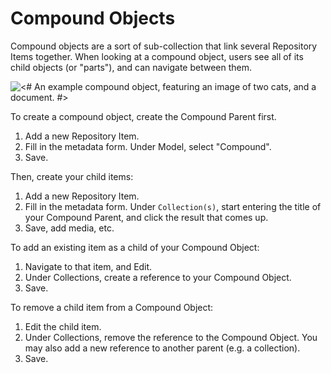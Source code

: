 # Compound Objects

Compound objects are a sort of sub-collection that link several Repository Items together. When looking at a compound object, users see all of its child objects (or "parts"), and can navigate between them.

![<# An example compound object, featuring an image of two cats, and a document. #>](/arca-docs/assets/compound-example.png "Screenshot")

To create a compound object, create the Compound Parent first. 

1. Add a new Repository Item.
2. Fill in the metadata form. Under Model, select "Compound".
3. Save.

Then, create your child items:

1. Add a new Repository Item. 
2. Fill in the metadata form. Under `Collection(s)`, start entering the title of your Compound Parent, and click the result that comes up.
3. Save, add media, etc.

To add an existing item as a child of your Compound Object:

1. Navigate to that item, and Edit.
2. Under Collections, create a reference to your Compound Object.
3. Save.

To remove a child item from a Compound Object:

1. Edit the child item.
2. Under Collections, remove the reference to the Compound Object. You may also add a new reference to another parent (e.g. a collection).
3. Save.